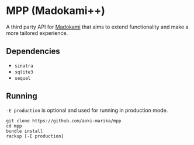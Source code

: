 # MPP (Madokami++)
A third party API for [Madokami](https://manga.madokami.al/) that aims to extend functionality and make a more tailored experience.

## Dependencies
* `sinatra`
* `sqlite3`
* `sequel`

## Running
`-E production` is optional and used for running in production mode.

```
git clone https://github.com/aoki-marika/mpp
cd mpp
bundle install
rackup [-E production]
```
